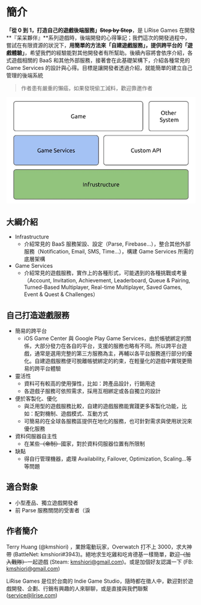 # 簡介

**「從 0 到 1，打造自己的遊戲後端服務」**~~**Step by Step**~~，是 LiRise Games 在開發**『呆呆夥伴』**系列遊戲時，後端開發的心得筆記；我們這次的開發過程中，嘗試在有限資源的狀況下，**用簡單的方法來「自建遊戲服務」，提供跨平台的「遊戲體驗」**，希望我們的經驗能對其他開發者有所幫助。後續內容將會依序介紹，各式遊戲相關的 BaaS 和其他外部服務，接著會在此基礎架構下，介紹各種常見的 Game Services 的設計與心得。目標是讓開發者透過介紹，就能簡單的建立自己管理的後端系統

> 作者患有嚴重的懶癌，如果發現偷工減料，歡迎靠邀作者

![](.gitbook/assets/simple-layer-169.jpg)

## 大綱介紹

* Infrastructure
  * 介紹常見的 BaaS 服務架設、設定（Parse, Firebase...），整合其他外部服務（Notification, Email, SMS, Time...），構建 Game Services 所需的底層架構
* Game Services
  * 介紹常見的遊戲服務，實作上的各種形式，可能遇到的各種挑戰或考量（Account, Invitation, Achievement, Leaderboard, Queue & Pairing, Turned-Based Multiplayer, Real-time Multiplayer, Saved Games, Event & Quest & Challenges）

## 自己打造遊戲服務

* 簡易的跨平台
  * iOS Game Center 與 Google Play Game Services，由於帳號綁定的關係，大部分發力在各自的平台，支援的服務也略有不同。所以跨平台遊戲，通常是選用完整的第三方服務為主，再輔以各平台服務進行部分的優化。自建遊戲服務便可脫離帳號綁定的約束，在輕量化的遊戲中實現更簡易的跨平台體驗
* 靈活性
  * 資料可有較高的使用彈性，比如：跨產品設計，行銷用途
  * 各遊戲子服務可依照需求，採用互相綁定或各自獨立的設計
* 便於客製化、優化
  * 與泛用型的遊戲服務比較，自建的遊戲服務能實踐更多客製化功能，比如：配對機制、遊戲模式、互動方式
  * 可簡易的在全球各服務區提供在地化的服務，也可針對需求與使用狀況來優化服務
* 資料伺服器自主性
  * 在某些~~（帝制）~~國家，對於資料伺服器位置有所限制
* 缺點
  * 得自行管理機器，處理 Availability, Failover, Optimization, Scaling...等等問題

## 適合對象

* 小型產品、獨立遊戲開發者
* 前 Parse 服務關閉的受害者（淚

## 作者簡介

Terry Huang \(@kmshiori\) ，業餘電動玩家，Overwatch 打不上 3000，求大神帶 \(BattleNet: kmshiori\#3943\)。絕地求生吃雞和吃肯德基一樣簡單，歡迎~~（加入戰隊）~~一起遊戲 \(Steam: kmshiori@gmail.com\)。或是加個好友認識一下 \(FB: kmshiori@gmail.com\)

LiRise Games 是位於台南的 Indie Game Studio，隨時都在徵人中，歡迎對於遊戲開發、企劃、行銷有興趣的人來聊聊，或是直接與我們聯繫 \([service@lirise.com](mailto:service@lirise.com)\)

